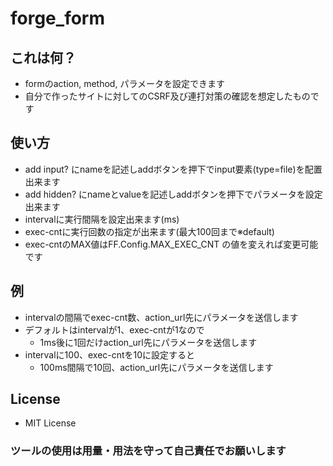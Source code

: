 # forge_form

## これは何？

- formのaction, method, パラメータを設定できます
- 自分で作ったサイトに対してのCSRF及び連打対策の確認を想定したものです

## 使い方

- add input? にnameを記述しaddボタンを押下でinput要素(type=file)を配置出来ます
- add hidden? にnameとvalueを記述しaddボタンを押下でパラメータを設定出来ます
- intervalに実行間隔を設定出来ます(ms)
- exec-cntに実行回数の指定が出来ます(最大100回まで※default)
 - exec-cntのMAX値はFF.Config.MAX\_EXEC\_CNT の値を変えれば変更可能です

## 例

- intervalの間隔でexec-cnt数、action_url先にパラメータを送信します
- デフォルトはintervalが1、exec-cntが1なので
  - 1ms後に1回だけaction_url先にパラメータを送信します
- intervalに100、exec-cntを10に設定すると
  - 100ms間隔で10回、action_url先にパラメータを送信します

## License

* MIT License

### ツールの使用は用量・用法を守って自己責任でお願いします